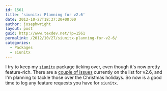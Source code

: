```yaml
---
id: 1561
title: 'siunitx: Planning for v2.6'
date: 2012-10-27T18:37:20+00:00
author: josephwright
layout: post
guid: http://www.texdev.net/?p=1561
permalink: /2012/10/27/siunitx-planning-for-v2-6/
categories:
  - Packages
  - siunitx
---
```

I try to keep my <a href="http://ctan.org/pkg/siunitx"><code>siunitx</code></a> package ticking over, even though it's now pretty feature-rich. There are a <a href="https://bitbucket.org/josephwright/siunitx/issues?milestone=v2.6">couple of issues</a> currently on the list for v2.6, and I'm planning to tackle those over the Christmas holidays. So now is a good time to log any feature requests you have for <code>siunitx</code>.